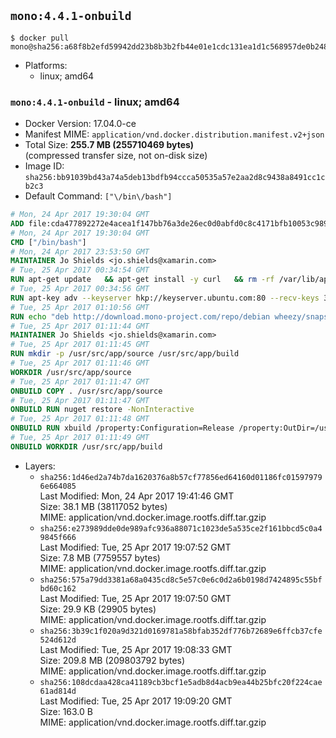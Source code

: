 ## `mono:4.4.1-onbuild`

```console
$ docker pull mono@sha256:a68f8b2efd59942dd23b8b3b2fb44e01e1cdc131ea1d1c568957de0b24819ee3
```

-	Platforms:
	-	linux; amd64

### `mono:4.4.1-onbuild` - linux; amd64

-	Docker Version: 17.04.0-ce
-	Manifest MIME: `application/vnd.docker.distribution.manifest.v2+json`
-	Total Size: **255.7 MB (255710469 bytes)**  
	(compressed transfer size, not on-disk size)
-	Image ID: `sha256:bb91039bd43a74a5deb13bdfb94ccca50535a57e2aa2d8c9438a8491cc1cb2c3`
-	Default Command: `["\/bin\/bash"]`

```dockerfile
# Mon, 24 Apr 2017 19:30:04 GMT
ADD file:cda477892272e4acea1f147bb76a3de26ec0d0abfd0c8c4171bfb10053c98985 in / 
# Mon, 24 Apr 2017 19:30:04 GMT
CMD ["/bin/bash"]
# Mon, 24 Apr 2017 23:53:50 GMT
MAINTAINER Jo Shields <jo.shields@xamarin.com>
# Tue, 25 Apr 2017 00:34:54 GMT
RUN apt-get update   && apt-get install -y curl   && rm -rf /var/lib/apt/lists/*
# Tue, 25 Apr 2017 00:34:56 GMT
RUN apt-key adv --keyserver hkp://keyserver.ubuntu.com:80 --recv-keys 3FA7E0328081BFF6A14DA29AA6A19B38D3D831EF
# Tue, 25 Apr 2017 01:10:56 GMT
RUN echo "deb http://download.mono-project.com/repo/debian wheezy/snapshots/4.4.1.0 main" > /etc/apt/sources.list.d/mono-xamarin.list   && apt-get update   && apt-get install -y binutils mono-devel ca-certificates-mono fsharp mono-vbnc nuget referenceassemblies-pcl   && rm -rf /var/lib/apt/lists/* /tmp/*
# Tue, 25 Apr 2017 01:11:44 GMT
MAINTAINER Jo Shields <jo.shields@xamarin.com>
# Tue, 25 Apr 2017 01:11:45 GMT
RUN mkdir -p /usr/src/app/source /usr/src/app/build
# Tue, 25 Apr 2017 01:11:46 GMT
WORKDIR /usr/src/app/source
# Tue, 25 Apr 2017 01:11:47 GMT
ONBUILD COPY . /usr/src/app/source
# Tue, 25 Apr 2017 01:11:47 GMT
ONBUILD RUN nuget restore -NonInteractive
# Tue, 25 Apr 2017 01:11:48 GMT
ONBUILD RUN xbuild /property:Configuration=Release /property:OutDir=/usr/src/app/build/
# Tue, 25 Apr 2017 01:11:49 GMT
ONBUILD WORKDIR /usr/src/app/build
```

-	Layers:
	-	`sha256:1d46ed2a74b7da1620376a8b57cf77856ed64160d01186fc015979796e664085`  
		Last Modified: Mon, 24 Apr 2017 19:41:46 GMT  
		Size: 38.1 MB (38117052 bytes)  
		MIME: application/vnd.docker.image.rootfs.diff.tar.gzip
	-	`sha256:e273989dde0de989afc936a88071c1023de5a535ce2f161bbcd5c0a49845f666`  
		Last Modified: Tue, 25 Apr 2017 19:07:52 GMT  
		Size: 7.8 MB (7759557 bytes)  
		MIME: application/vnd.docker.image.rootfs.diff.tar.gzip
	-	`sha256:575a79dd3381a68a0435cd8c5e57c0e6c0d2a6b0198d7424895c55bfbd60c162`  
		Last Modified: Tue, 25 Apr 2017 19:07:50 GMT  
		Size: 29.9 KB (29905 bytes)  
		MIME: application/vnd.docker.image.rootfs.diff.tar.gzip
	-	`sha256:3b39c1f020a9d321d0169781a58bfab352df776b72689e6ffcb37cfe524d612d`  
		Last Modified: Tue, 25 Apr 2017 19:08:33 GMT  
		Size: 209.8 MB (209803792 bytes)  
		MIME: application/vnd.docker.image.rootfs.diff.tar.gzip
	-	`sha256:108dcdaa428ca41189cb3bcf1e5adb8d4acb9ea44b25bfc20f224cae61ad814d`  
		Last Modified: Tue, 25 Apr 2017 19:09:20 GMT  
		Size: 163.0 B  
		MIME: application/vnd.docker.image.rootfs.diff.tar.gzip
